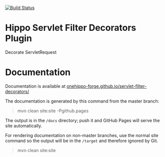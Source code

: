 [![Build Status](https://travis-ci.org/onehippo-forge/servlet-filter-decorators.svg?branch=develop)](https://travis-ci.org/onehippo-forge/servlet-filter-decorators)

# Hippo Servlet Filter Decorators Plugin

Decorate ServletRequest 

# Documentation 

Documentation is available at [onehippo-forge.github.io/servlet-filter-decorators/](https://onehippo-forge.github.io/servlet-filter-decorators/)


The documentation is generated by this command from the master branch:

 > mvn clean site:site -Pgithub.pages 
 
The output is in the ```/docs``` directory; push it and GitHub Pages will serve the site automatically. 

For rendering documentation on non-master branches, use the normal site command so the output will be in the ```/target``` 
and therefore ignored by Git.

 > mvn clean site:site